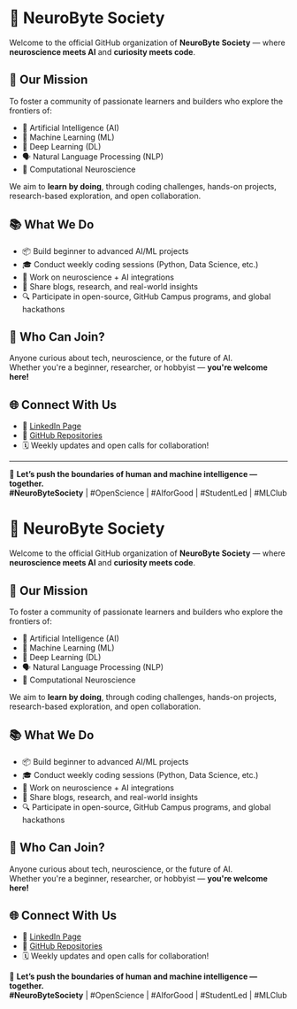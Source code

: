 # 🧠 NeuroByte Society

Welcome to the official GitHub organization of **NeuroByte Society** — where **neuroscience meets AI** and **curiosity meets code**.

## 🚀 Our Mission
To foster a community of passionate learners and builders who explore the frontiers of:

- 🧠 Artificial Intelligence (AI)
- 🤖 Machine Learning (ML)
- 🧬 Deep Learning (DL)
- 🗣️ Natural Language Processing (NLP)
- 🧮 Computational Neuroscience

We aim to **learn by doing**, through coding challenges, hands-on projects, research-based exploration, and open collaboration.

## 📚 What We Do

- 📦 Build beginner to advanced AI/ML projects
- 🎓 Conduct weekly coding sessions (Python, Data Science, etc.)
- 🧪 Work on neuroscience + AI integrations
- 📝 Share blogs, research, and real-world insights
- 🔍 Participate in open-source, GitHub Campus programs, and global hackathons

## 🎯 Who Can Join?
Anyone curious about tech, neuroscience, or the future of AI.  
Whether you're a beginner, researcher, or hobbyist — **you're welcome here!**

## 🌐 Connect With Us
- 💼 [LinkedIn Page](https://www.linkedin.com/company/neurobyte-society)  
- 🧠 [GitHub Repositories](https://github.com/NeuroByte-Society)  
- 🗓️ Weekly updates and open calls for collaboration!

---

📌 **Let’s push the boundaries of human and machine intelligence — together.**  
**#NeuroByteSociety** | #OpenScience | #AIforGood | #StudentLed | #MLClub

# 🧠 NeuroByte Society

Welcome to the official GitHub organization of **NeuroByte Society** — where **neuroscience meets AI** and **curiosity meets code**.

## 🚀 Our Mission
To foster a community of passionate learners and builders who explore the frontiers of:

- 🧠 Artificial Intelligence (AI)
- 🤖 Machine Learning (ML)
- 🧬 Deep Learning (DL)
- 🗣️ Natural Language Processing (NLP)
- 🧮 Computational Neuroscience

We aim to **learn by doing**, through coding challenges, hands-on projects, research-based exploration, and open collaboration.

## 📚 What We Do

- 📦 Build beginner to advanced AI/ML projects
- 🎓 Conduct weekly coding sessions (Python, Data Science, etc.)
- 🧪 Work on neuroscience + AI integrations
- 📝 Share blogs, research, and real-world insights
- 🔍 Participate in open-source, GitHub Campus programs, and global hackathons

## 🎯 Who Can Join?
Anyone curious about tech, neuroscience, or the future of AI.  
Whether you're a beginner, researcher, or hobbyist — **you're welcome here!**

## 🌐 Connect With Us
- 💼 [LinkedIn Page](https://www.linkedin.com/company/neurobyte-society)  
- 🧠 [GitHub Repositories](https://github.com/NeuroByte-Society)  
- 🗓️ Weekly updates and open calls for collaboration!


📌 **Let’s push the boundaries of human and machine intelligence — together.**  
**#NeuroByteSociety** | #OpenScience | #AIforGood | #StudentLed | #MLClub

